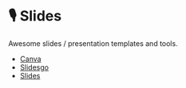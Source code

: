 # 🎙️ Slides

Awesome slides / presentation templates and tools.

- [Canva](https://www.canva.com/)
- [Slidesgo](https://slidesgo.com/)
- [Slides](https://slides.com/)
